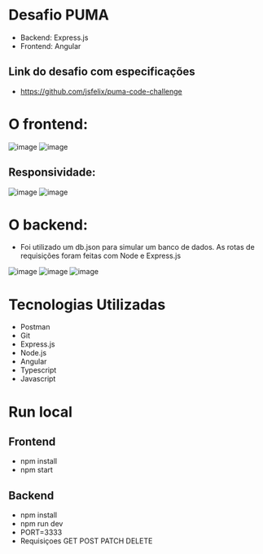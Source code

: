 # Desafio PUMA
- Backend: Express.js
- Frontend: Angular
## Link do desafio com especificações 
- https://github.com/jsfelix/puma-code-challenge

# O frontend:

![image](https://github.com/samuelvictorol/PUMA-Desafio/assets/95868897/e4bc637d-c0be-4cdd-a04e-380d6888d673)
![image](https://github.com/samuelvictorol/PUMA-Desafio/assets/95868897/9c5a443a-c2b6-4918-8121-bfd4df0a58ab)

## Responsividade:
![image](https://github.com/samuelvictorol/PUMA-Desafio/assets/95868897/e06b8cca-061f-4035-a339-6a0d51d1d00a)
![image](https://github.com/samuelvictorol/PUMA-Desafio/assets/95868897/41000526-8b3a-4594-84b1-f36ac0fcff7d)

# O backend:
- Foi utilizado um db.json para simular um banco de dados. As rotas de requisições foram feitas com Node e Express.js

![image](https://github.com/samuelvictorol/PUMA-Desafio/assets/95868897/f6d05c93-434e-4972-bb53-3930a1140872)
![image](https://github.com/samuelvictorol/PUMA-Desafio/assets/95868897/f4a7004b-9ad7-4b2d-b6da-e0a8ef97bdaf)
![image](https://github.com/samuelvictorol/PUMA-Desafio/assets/95868897/1d5b8bb0-7866-4fcd-8ae9-ac70e6dcddf5)


# Tecnologias Utilizadas
- Postman
- Git
- Express.js
- Node.js
- Angular
- Typescript
- Javascript

# Run local

## Frontend
- npm install 
- npm start

## Backend
- npm install
- npm run dev 
- PORT=3333
- Requisiçoes GET POST PATCH DELETE
